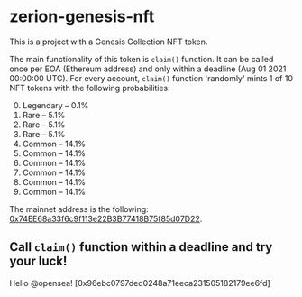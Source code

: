 # zerion-genesis-nft

This is a project with a Genesis Collection NFT token.

The main functionality of this token is `claim()` function.
It can be called once per EOA (Ethereum address) and only within a deadline (Aug 01 2021 00:00:00 UTC).
For every account, `claim()` function 'randomly' mints 1 of 10 NFT tokens with the following probabilities:

0. Legendary – 0.1%
1. Rare – 5.1%
2. Rare – 5.1%
3. Rare – 5.1%
4. Common – 14.1%
5. Common – 14.1%
6. Common – 14.1%
7. Common – 14.1%
8. Common – 14.1%
9. Common – 14.1%

The mainnet address is the following: [0x74EE68a33f6c9f113e22B3B77418B75f85d07D22](https://etherscan.io/address/0x74EE68a33f6c9f113e22B3B77418B75f85d07D22#code).

Call `claim()` function within a deadline and try your luck!
---
Hello @opensea!
[0x96ebc0797ded0248a71eeca231505182179ee6fd]
